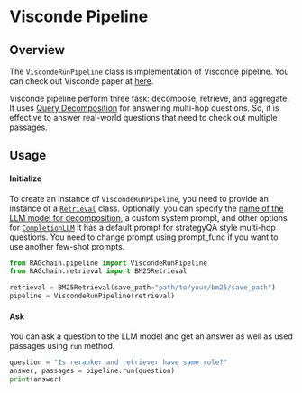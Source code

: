 # Visconde Pipeline

## Overview

The `ViscondeRunPipeline` class is implementation of Visconde pipeline. You can check out Visconde paper at [here](https://arxiv.org/abs/2212.09656).&#x20;

Visconde pipeline perform three task: decompose, retrieve, and aggregate. It uses [Query Decomposition](../../utils/query-decomposition.md) for answering multi-hop questions. So, it is effective to answer real-world questions  that need to check out multiple passages.

## Usage

#### Initialize

To create an instance of `ViscondeRunPipeline`, you need to provide an instance of a [`Retrieval`](../retrieval/) class. Optionally, you can specify the [name of the LLM model for decomposition](../utils/query-decomposition.md), a custom system prompt, and other options for [`CompletionLLM`](../ragchain-structure/llm/completion-llm.md)
It has a default prompt for strategyQA style multi-hop questions. You need to change prompt using prompt_func if you want to use another few-shot prompts.

```python
from RAGchain.pipeline import ViscondeRunPipeline
from RAGchain.retrieval import BM25Retrieval

retrieval = BM25Retrieval(save_path="path/to/your/bm25/save_path")
pipeline = ViscondeRunPipeline(retrieval)
```

#### Ask

You can ask a question to the LLM model and get an answer as well as used passages using `run` method.

```python
question = "Is reranker and retriever have same role?"
answer, passages = pipeline.run(question)
print(answer)
```
